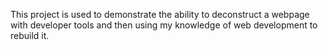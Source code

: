 This project is used to demonstrate the ability to deconstruct a webpage with developer tools and then using my knowledge of web development to rebuild it.